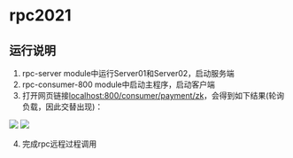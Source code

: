 # rpc2021

## 运行说明

1. rpc-server module中运行Server01和Server02，启动服务端
2. rpc-consumer-800 module中启动主程序，启动客户端
3. 打开网页链接[localhost:800/consumer/payment/zk](localhost:800/consumer/payment/zk)，会得到如下结果(轮询负载，因此交替出现)：

<img src="https://s3.ax1x.com/2021/01/12/sGtocQ.png">

<img src="https://s3.ax1x.com/2021/01/12/sGtq7q.png">

4. 完成rpc远程过程调用

